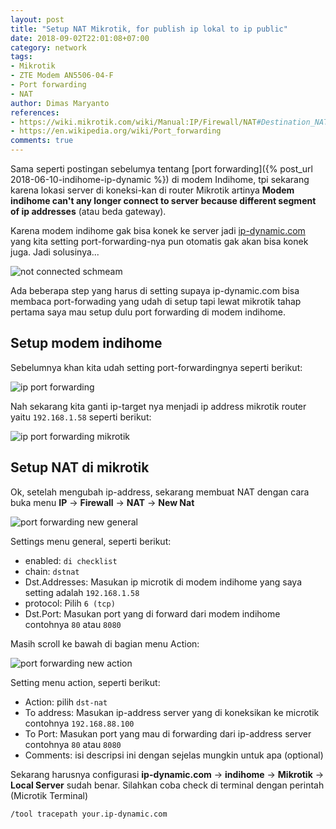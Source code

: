 ```yaml
---
layout: post
title: "Setup NAT Mikrotik, for publish ip lokal to ip public"
date: 2018-09-02T22:01:08+07:00
category: network
tags: 
- Mikrotik
- ZTE Modem AN5506-04-F
- Port forwarding
- NAT
author: Dimas Maryanto
references:
- https://wiki.mikrotik.com/wiki/Manual:IP/Firewall/NAT#Destination_NAT
- https://en.wikipedia.org/wiki/Port_forwarding
comments: true
---
```


Sama seperti postingan sebelumya tentang [port forwarding]({% post_url 2018-06-10-indihome-ip-dynamic %}) di modem Indihome, tpi sekarang karena lokasi server di koneksi-kan di router Mikrotik artinya **Modem indihome can't any longer connect to server because different segment of ip addresses** (atau beda gateway). 

Karena modem indihome gak bisa konek ke server jadi [ip-dynamic.com](https://ip-dynamic.com) yang kita setting port-forwarding-nya pun otomatis gak akan bisa konek juga. Jadi solusinya...

![not connected schmeam]({{site.baseurl}}/assets/img/posts/mikrotik-nat/ip-dynamic-not-connect.png)

<!--more-->

Ada beberapa step yang harus di setting supaya ip-dynamic.com bisa membaca port-forwading yang udah di setup tapi lewat mikrotik tahap pertama saya mau setup dulu port forwarding di modem indihome.

## Setup modem indihome

Sebelumnya khan kita udah setting port-forwardingnya seperti berikut:

![ip port forwarding]({{site.baseurl}}/assets/img/posts/mikrotik-nat/indihome-ip-forwarding.png)

Nah sekarang kita ganti ip-target nya menjadi ip address mikrotik router yaitu `192.168.1.58` seperti berikut:

![ip port forwarding mikrotik]({{site.baseurl}}/assets/img/posts/mikrotik-nat/indihome-port-forward-mikrotik.png)

## Setup NAT di mikrotik

Ok, setelah mengubah ip-address, sekarang membuat NAT dengan cara buka menu **IP** -> **Firewall** -> **NAT** -> **New Nat**

![port forwarding new general]({{site.baseurl}}/assets/img/posts/mikrotik-nat/mikrotik-nat-new-general.png)

Settings menu general, seperti berikut:

- enabled: `di checklist`
- chain: `dstnat`
- Dst.Addresses: Masukan ip microtik di modem indihome yang saya setting adalah `192.168.1.58`
- protocol: Pilih `6 (tcp)`
- Dst.Port: Masukan port yang di forward dari modem indihome contohnya `80` atau `8080`

Masih scroll ke bawah di bagian menu Action:

![port forwarding new action]({{site.baseurl}}/assets/img/posts/mikrotik-nat/microtik-nat-new-action.png)

Setting menu action, seperti berikut:

- Action: pilih `dst-nat`
- To address: Masukan ip-address server yang di koneksikan ke microtik contohnya `192.168.88.100`
- To Port: Masukan port yang mau di forwarding dari ip-address server contohnya `80` atau `8080`
- Comments: isi descripsi ini dengan sejelas mungkin untuk apa (optional)

Sekarang harusnya configurasi **ip-dynamic.com** -> **indihome** -> **Mikrotik** -> **Local Server** sudah benar. Silahkan coba check di terminal dengan perintah (Microtik Terminal)

```bash
/tool tracepath your.ip-dynamic.com
```